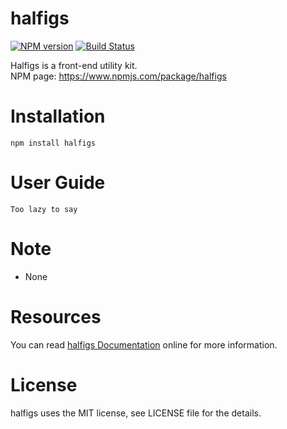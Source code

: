 # halfigs

[![NPM version](https://img.shields.io/npm/v/halfigs.svg)](https://www.npmjs.com/package/halfigs)
[![Build Status](https://travis-ci.org/SystemLight/halfigs.svg?branch=master)](https://travis-ci.org/SystemLight/halfigs)

Halfigs is a front-end utility kit.   
NPM page: https://www.npmjs.com/package/halfigs

# Installation

```
npm install halfigs
```

# User Guide
```
Too lazy to say
```

# Note

- None

# Resources

You can read [halfigs Documentation](https://github.com/SystemLight/halfigs) online for more information.

# License

halfigs uses the MIT license, see LICENSE file for the details.

